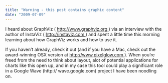 ```yaml
---
title: "Warning - this post contains graphic content"
date: "2009-07-09"
---
```


<div class="content">
<p>I heard about GraphViz ( <a href="http://www.graphviz.org" target="_blank"> http://www.graphviz.org </a>
) via an interview with the author of InstaViz ( <a href="http://instaviz.com" target="_blank"> http://instaviz.com
</a> ) and spent a little time this morning learning about
how GraphViz works and how to use it.</p>
<p>If you haven’t already, check it out (and if you have a Mac, check out the
award-winning OSX version at <a href="http://www.pixelglow.com" target="_blank"> http://www.pixelglow.com
</a> ). When you’re freed from the need to think about
layout, alot of potential applications for charts like this open up, and in my
case this tool could play a significant role in a Google Wave (http://
wave.google.com) project I have been noodling on.</p>
</div>
